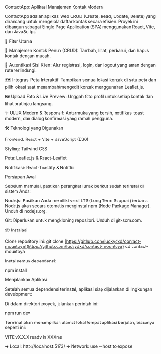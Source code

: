 ContactApp: Aplikasi Manajemen Kontak Modern

ContactApp adalah aplikasi web CRUD (Create, Read, Update, Delete) yang dirancang untuk mengelola daftar kontak secara efisien. Proyek ini dibangun sebagai Single Page Application (SPA) menggunakan React, Vite, dan JavaScript.

🚀 Fitur Utama

👤 Manajemen Kontak Penuh (CRUD): Tambah, lihat, perbarui, dan hapus kontak dengan mudah.

🔐 Autentikasi Sisi Klien: Alur registrasi, login, dan logout yang aman dengan rute terlindungi.

🗺️ Integrasi Peta Interaktif: Tampilkan semua lokasi kontak di satu peta dan pilih lokasi saat menambah/mengedit kontak menggunakan Leaflet.js.

🖼️ Upload Foto & Live Preview: Unggah foto profil untuk setiap kontak dan lihat pratinjau langsung.

✨ UI/UX Modern & Responsif: Antarmuka yang bersih, notifikasi toast modern, dan dialog konfirmasi yang ramah pengguna.

🛠️ Teknologi yang Digunakan

Frontend: React + Vite + JavaScript (ES6)

Styling: Tailwind CSS

Peta: Leaflet.js & React-Leaflet

Notifikasi: React-Toastify & Notiflix

Persiapan Awal

Sebelum memulai, pastikan perangkat lunak berikut sudah terinstal di sistem Anda:

Node.js: Pastikan Anda memiliki versi LTS (Long Term Support) terbaru. Node.js akan secara otomatis menginstal npm (Node Package Manager). Unduh di nodejs.org.

Git: Diperlukan untuk mengkloning repositori. Unduh di git-scm.com.

📦 Instalasi

Clone repository ini:
git clone [https://github.com/luckydxd/contact-mountoya](https://github.com/luckydxd/contact-mountoya)
cd contact-mountoya

Instal semua dependensi:

npm install

Menjalankan Aplikasi

Setelah semua dependensi terinstal, aplikasi siap dijalankan di lingkungan development:

Di dalam direktori proyek, jalankan perintah ini:

npm run dev

Terminal akan menampilkan alamat lokal tempat aplikasi berjalan, biasanya seperti ini:

VITE vX.X.X ready in XXXms

➜ Local: http://localhost:5173/
➜ Network: use --host to expose
